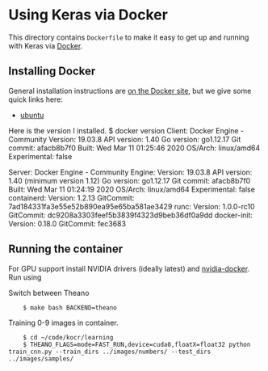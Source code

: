 # Using Keras via Docker

This directory contains `Dockerfile` to make it easy to get up and running with
Keras via [Docker](http://www.docker.com/).

## Installing Docker

General installation instructions are
[on the Docker site](https://docs.docker.com/installation/), but we give some
quick links here:
* [ubuntu](https://docs.docker.com/installation/ubuntulinux/)

Here is the version I installed.
$ docker version
Client: Docker Engine - Community
 Version:           19.03.8
 API version:       1.40
 Go version:        go1.12.17
 Git commit:        afacb8b7f0
 Built:             Wed Mar 11 01:25:46 2020
 OS/Arch:           linux/amd64
 Experimental:      false

Server: Docker Engine - Community
 Engine:
  Version:          19.03.8
  API version:      1.40 (minimum version 1.12)
  Go version:       go1.12.17
  Git commit:       afacb8b7f0
  Built:            Wed Mar 11 01:24:19 2020
  OS/Arch:          linux/amd64
  Experimental:     false
 containerd:
  Version:          1.2.13
  GitCommit:        7ad184331fa3e55e52b890ea95e65ba581ae3429
 runc:
  Version:          1.0.0-rc10
  GitCommit:        dc9208a3303feef5b3839f4323d9beb36df0a9dd
 docker-init:
  Version:          0.18.0
  GitCommit:        fec3683


## Running the container

For GPU support install NVIDIA drivers (ideally latest) and
[nvidia-docker](https://github.com/NVIDIA/nvidia-docker). Run using

Switch between Theano
```
    $ make bash BACKEND=theano
```   

Training 0-9 images in container.
```
    $ cd ~/code/kocr/learning
    $ THEANO_FLAGS=mode=FAST_RUN,device=cuda0,floatX=float32 python train_cnn.py --train_dirs ../images/numbers/ --test_dirs ../images/samples/
```




